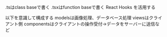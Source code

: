 .tsはclass baseで書く
.tsxはfunction baseで書く React Hooks を活用する

以下を意識して構成する
    modelsは画像処理、データベース処理
    viewsはクライアント側
    componentsはクライアントの操作受付→データをサーバーに送信など
    